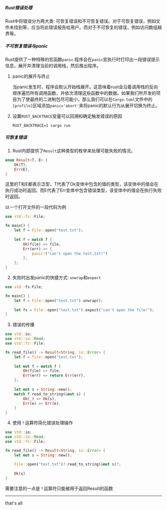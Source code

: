 ##### Rust错误处理

Rust中将错误分为两大类: 可恢复错误和不可恢复错误。对于可恢复错误，例如文件未找到等，应当将此错误报告给用户。而对于不可恢复的错误，例如访问数组越界等。

##### 不可恢复错误与panic

Rust提供了一种特殊的宏函数`panic`.程序会在`panic`宏执行时打印出一段错误提示信息，展开并清理当前的调用栈，然后推出程序。

1. panic的展开与终止

   当panic发生时，程序会默认开始栈展开。这意味着rust会沿着调用栈的反向顺序遍历所有调用函数，并依次清理这些函数中的数据。如果我们所开发的项目为了使最终的二进制包尽可能小，那么我们可以在`Cargo.toml`文件中的`[profile]`区域添加`panic='abort'`来将panic的默认行为从展开切换为终止。

2. 设置`RUST_BACKTRACE`变量可以回溯和确定触发错误的原因

   `RUST_BACKTRACE=1 cargo run`

##### 可恢复错误

1. Rust内部提供了`Result`这种类型的枚举来处理可能失败的情况。

```rust
enum Result<T, E> {
    Ok(T),
    Err(E),
}
```

这里的T和E都表示泛型，T代表了Ok变体中包含的值的类型，该变体中的值会在执行成功时返回。而E代表了Err变体中包含错误类型，该变体中的值会在执行失败时返回。

以一个打开文件的一段代码为例

```rust
use std::fs::File;

fn main() {
    let f = File::open("test.txt");
    
    let f = match f {
        Ok(file) => file,
        Err(err) => {
            panic!("can't open the test.txt!")
        },
    };
}
```

2. 失败时出发panic的快捷方式: `unwrap`和`expect`

```rust
use std::fs:File;

fn main() {
    let f = File::open("test.txt").unwrap();
    
    let fs = File::open("test.txt").expect("can't open the file!");
}
```

3. 错误的传播

```rust
use std::io;
use std::io::Read;
use std::fs::File;

fn read_file() -> Result<String, io::Error> {
    let f = file::open("test.txt");
    
    let mut f = match f {
        Ok(file) => file,
        Err(err) => return Err(err),
    };
    
    let mut s = String::new();
    match f.read_to_string(&mut s) {
        Ok(_) => Ok(s),
        Err(e) => Err(e),
    }
}
```

4. 使用`？`运算符简化错误处理操作

```rust
use std::io;
use std::io::Read;
use std::fs::File;

fn read_file() -> Result<String, io::Error> {
    let mut s = String::new();
    
    File::open("test.txt")?.read_to_string(&mut s)?;
    
    Ok(s)
}
```

需要注意的一点是`？`运算符只能被用于返回Result的函数





---

that's all
